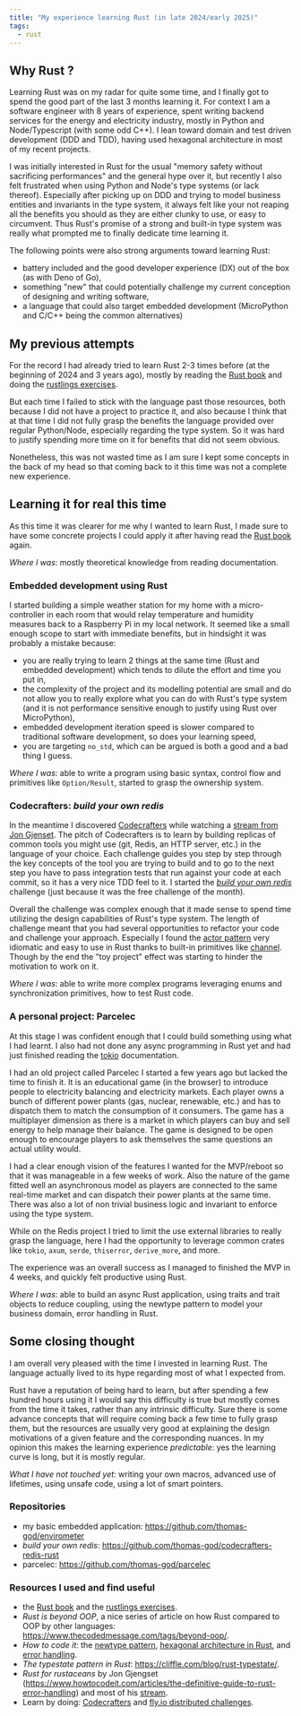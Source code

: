 ```yaml
---
title: "My experience learning Rust (in late 2024/early 2025)"
tags:
  - rust
---
```


## Why Rust ?

Learning Rust was on my radar for quite some time, and I finally got to spend
the good part of the last 3 months learning it. For context I am a software
engineer with 8 years of experience, spent writing backend services for the
energy and electricity industry, mostly in Python and Node/Typescript (with some
odd C++). I lean toward domain and test driven development (DDD and TDD), having
used hexagonal architecture in most of my recent projects.

I was initially interested in Rust for the usual "memory safety without
sacrificing performances" and the general hype over it, but recently I also felt
frustrated when using Python and Node's type systems (or lack thereof).
Especially after picking up on DDD and trying to model business entities and
invariants in the type system, it always felt like your not reaping all the
benefits you should as they are either clunky to use, or easy to circumvent.
Thus Rust's promise of a strong and built-in type system was really what
prompted me to finally dedicate time learning it.

The following points were also strong arguments toward learning Rust:

- battery included and the good developer experience (DX) out of the box (as
  with Deno of Go),
- something "new" that could potentially challenge my current conception of
  designing and writing software,
- a language that could also target embedded development (MicroPython and C/C++
  being the common alternatives)

## My previous attempts

For the record I had already tried to learn Rust 2-3 times before (at the
beginning of 2024 and 3 years ago), mostly by reading the
[Rust book](https://doc.rust-lang.org/book/) and doing the
[rustlings exercises](https://github.com/rust-lang/rustlings).

But each time I failed to stick with the language past those resources, both
because I did not have a project to practice it, and also because I think that
at that time I did not fully grasp the benefits the language provided over
regular Python/Node, especially regarding the type system. So it was hard to
justify spending more time on it for benefits that did not seem obvious.

Nonetheless, this was not wasted time as I am sure I kept some concepts in the
back of my head so that coming back to it this time was not a complete new
experience.

## Learning it for real this time

As this time it was clearer for me why I wanted to learn Rust, I made sure to
have some concrete projects I could apply it after having read the
[Rust book](https://doc.rust-lang.org/book/) again.

_Where I was_: mostly theoretical knowledge from reading documentation.

### Embedded development using Rust

I started building a simple weather station for my home with a micro-controller
in each room that would relay temperature and humidity measures back to a
Raspberry Pi in my local network. It seemed like a small enough scope to start
with immediate benefits, but in hindsight it was probably a mistake because:

- you are really trying to learn 2 things at the same time (Rust and embedded
  development) which tends to dilute the effort and time you put in,
- the complexity of the project and its modelling potential are small and do not
  allow you to really explore what you can do with Rust's type system (and it is
  not performance sensitive enough to justify using Rust over MicroPython),
- embedded development iteration speed is slower compared to traditional
  software development, so does your learning speed,
- you are targeting `no_std`, which can be argued is both a good and a bad thing
  I guess.

_Where I was_: able to write a program using basic syntax, control flow and
primitives like `Option/Result`, started to grasp the ownership system.

### Codecrafters: _build your own redis_

In the meantime I discovered [Codecrafters](https://app.codecrafters.io/catalog)
while watching a
[stream from Jon Gjenset](https://www.youtube.com/playlist?list=PLqbS7AVVErFhAhQ5s9SWcvxHh4GwsIk_d).
The pitch of Codecrafters is to learn by building replicas of common tools you
might use (git, Redis, an HTTP server, etc.) in the language of your choice.
Each challenge guides you step by step through the key concepts of the tool you
are trying to build and to go to the next step you have to pass integration
tests that run against your code at each commit, so it has a very nice TDD feel
to it. I started the
[_build your own redis_](https://app.codecrafters.io/courses/redis/overview)
challenge (just because it was the free challenge of the month).

Overall the challenge was complex enough that it made sense to spend time
utilizing the design capabilities of Rust's type system. The length of challenge
meant that you had several opportunities to refactor your code and challenge
your approach. Especially I found the
[actor pattern](https://doc.rust-lang.org/book/ch16-02-message-passing.htmlhttps://doc.rust-lang.org/book/ch16-02-message-passing.html)
very idiomatic and easy to use in Rust thanks to built-in primitives like
[channel](https://doc.rust-lang.org/std/sync/mpsc/fn.channel.html). Though by
the end the "toy project" effect was starting to hinder the motivation to work
on it.

_Where I was_: able to write more complex programs leveraging enums and
synchronization primitives, how to test Rust code.

### A personal project: Parcelec

At this stage I was confident enough that I could build something using what I
had learnt. I also had not done any async programming in Rust yet and had just
finished reading the [tokio](https://tokio.rs/tokio/tutorial) documentation.

I had an old project called Parcelec I started a few years ago but lacked the
time to finish it. It is an educational game (in the browser) to introduce
people to electricity balancing and electricity markets. Each player owns a
bunch of different power plants (gas, nuclear, renewable, etc.) and has to
dispatch them to match the consumption of it consumers. The game has a
multiplayer dimension as there is a market in which players can buy and sell
energy to help manage their balance. The game is designed to be open enough to
encourage players to ask themselves the same questions an actual utility would.

I had a clear enough vision of the features I wanted for the MVP/reboot so that
it was manageable in a few weeks of work. Also the nature of the game fitted
well an asynchronous model as players are connected to the same real-time market
and can dispatch their power plants at the same time. There was also a lot of
non trivial business logic and invariant to enforce using the type system.

While on the Redis project I tried to limit the use external libraries to really
grasp the language, here I had the opportunity to leverage common crates like
`tokio`, `axum`, `serde`, `thiserror`, `derive_more`, and more.

The experience was an overall success as I managed to finished the MVP in 4
weeks, and quickly felt productive using Rust.

_Where I was_: able to build an async Rust application, using traits and trait
objects to reduce coupling, using the newtype pattern to model your business
domain, error handling in Rust.

## Some closing thought

I am overall very pleased with the time I invested in learning Rust. The
language actually lived to its hype regarding most of what I expected from.

Rust have a reputation of being hard to learn, but after spending a few hundred
hours using it I would say this difficulty is true but mostly comes from the
time it takes, rather than any intrinsic difficulty. Sure there is some advance
concepts that will require coming back a few time to fully grasp them, but the
resources are usually very good at explaining the design motivations of a given
feature and the corresponding nuances. In my opinion this makes the learning
experience _predictable_: yes the learning curve is long, but it is mostly
regular.

_What I have not touched yet_: writing your own macros, advanced use of
lifetimes, using unsafe code, using a lot of smart pointers.

### Repositories

- my basic embedded application: https://github.com/thomas-god/envirometer
- _build your own redis_: https://github.com/thomas-god/codecrafters-redis-rust
- parcelec: https://github.com/thomas-god/parcelec

### Resources I used and find useful

- the [Rust book](https://doc.rust-lang.org/book/) and the
  [rustlings exercises](https://github.com/rust-lang/rustlings).
- _Rust is beyond OOP_, a nice series of article on how Rust compared to OOP by
  other languages: https://www.thecodedmessage.com/tags/beyond-oop/.
- _How to code it_: the
  [newtype pattern](https://www.howtocodeit.com/articles/ultimate-guide-rust-newtypes),
  [hexagonal architecture in Rust](https://www.howtocodeit.com/articles/master-hexagonal-architecture-rust),
  and
  [error handling](https://www.howtocodeit.com/articles/the-definitive-guide-to-rust-error-handling).
- _The typestate pattern in Rust_: https://cliffle.com/blog/rust-typestate/.
- _Rust for rustaceans_ by Jon Gjengset
  (https://www.howtocodeit.com/articles/the-definitive-guide-to-rust-error-handling)
  and most of his [stream](https://www.youtube.com/@jonhoo).
- Learn by doing: [Codecrafters](https://app.codecrafters.io/catalog) and
  [fly.io distributed challenges](https://fly.io/dist-sys/).
